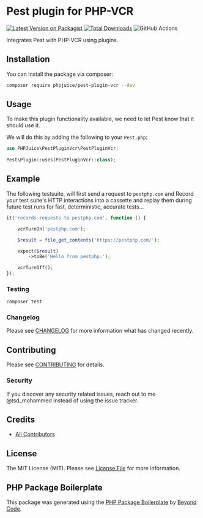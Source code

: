 # Pest plugin for PHP-VCR

[![Latest Version on Packagist](https://img.shields.io/packagist/v/phpjuice/pest-plugin-vcr.svg?style=flat-square)](https://packagist.org/packages/phpjuice/pest-plugin-vcr)
[![Total Downloads](https://img.shields.io/packagist/dt/phpjuice/pest-plugin-vcr.svg?style=flat-square)](https://packagist.org/packages/phpjuice/pest-plugin-vcr)
![GitHub Actions](https://github.com/phpjuice/pest-plugin-vcr/actions/workflows/ci.yml/badge.svg)

Integrates Pest with PHP-VCR using plugins.

## Installation

You can install the package via composer:

```bash
composer require phpjuice/pest-plugin-vcr --dev
```

## Usage

To make this plugin functionality available, we need to let Pest know that it should use it. 

We will do this by adding the following to your `Pest.php`:

```php
use PHPJuice\PestPluginVcr\PestPluginVcr;
 
Pest\Plugin::uses(PestPluginVcr::class);
```

## Example

The following testsuite, will first send a request to `pestphp.com` and 
Record your test suite's HTTP interactions into a cassette and replay them 
during future test runs for fast, deterministic, accurate tests...

```php
it('records requests to pestphp.com', function () {

    vcrTurnOn('pestphp.com');

    $result = file_get_contents('https://pestphp.com/');

    expect($result)
        ->toBe('Hello from pestphp.');

    vcrTurnOff();
});
```
### Testing

```bash
composer test
```

### Changelog

Please see [CHANGELOG](CHANGELOG.md) for more information what has changed recently.

## Contributing

Please see [CONTRIBUTING](CONTRIBUTING.md) for details.

### Security

If you discover any security related issues, reach out to me @tsd_mohammed instead of using the issue tracker.

## Credits

- [All Contributors](../../contributors)

## License

The MIT License (MIT). Please see [License File](LICENSE.md) for more information.

## PHP Package Boilerplate

This package was generated using the [PHP Package Boilerplate](https://laravelpackageboilerplate.com) by [Beyond Code](http://beyondco.de/).
